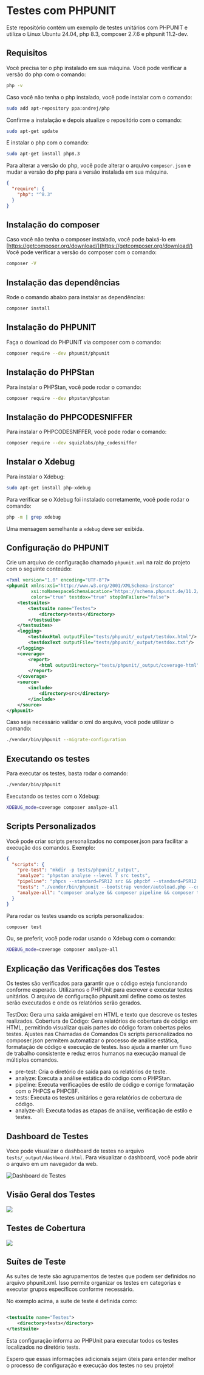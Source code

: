 # Testes com PHPUNIT

Este repositório contém um exemplo de testes unitários com PHPUNIT e utiliza o Linux Ubuntu 24.04, php 8.3, composer
2.7.6 e phpunit
11.2-dev.

## Requisitos

Você precisa ter o php instalado em sua máquina. Você pode verificar a versão do php com o comando:

```bash
php -v
```

Caso você não tenha o php instalado, você pode instalar com o comando:

```bash
sudo add apt-repository ppa:ondrej/php
```

Confirme a instalação e depois atualize o repositório com o comando:

```bash
sudo apt-get update
```

E instalar o php com o comando:

```bash
sudo apt-get install php8.3
```

Para alterar a versão do php, você pode alterar o arquivo `composer.json` e mudar a versão do php para a versão
instalada em sua máquina.

```json
{
  "require": {
    "php": "^8.3"
  }
}
```

## Instalação do composer

Caso você não tenha o composer instalado, você pode baixá-lo
em [https://getcomposer.org/download/](https://getcomposer.org/download/)
Você pode verificar a versão do composer com o comando:

```bash
composer -V
```

## Instalação das dependências

Rode o comando abaixo para instalar as dependências:

```bash
composer install
```

## Instalação do PHPUNIT

Faça o download do PHPUNIT via composer com o comando:

```bash
composer require --dev phpunit/phpunit
```

## Instalação do PHPStan

Para instalar o PHPStan, você pode rodar o comando:

```bash
composer require --dev phpstan/phpstan
```

## Instalação do PHPCODESNIFFER

Para instalar o PHPCODESNIFFER, você pode rodar o comando:

```bash
composer require --dev squizlabs/php_codesniffer
```

## Instalar o Xdebug

Para instalar o Xdebug:

```bash
sudo apt-get install php-xdebug
```

Para verificar se o Xdebug foi instalado corretamente, você pode rodar o comando:

```bash
php -m | grep xdebug
```

Uma mensagem semelhante a `xdebug` deve ser exibida.

## Configuração do PHPUNIT

Crie um arquivo de configuração chamado `phpunit.xml` na raiz do projeto com o seguinte conteúdo:

```xml
<?xml version="1.0" encoding="UTF-8"?>
<phpunit xmlns:xsi="http://www.w3.org/2001/XMLSchema-instance"
         xsi:noNamespaceSchemaLocation="https://schema.phpunit.de/11.2/phpunit.xsd" bootstrap="vendor/autoload.php"
         colors="true" testdox="true" stopOnFailure="false">
    <testsuites>
        <testsuite name="Testes">
            <directory>tests</directory>
        </testsuite>
    </testsuites>
    <logging>
        <testdoxHtml outputFile="tests/phpunit/_output/testdox.html"/>
        <testdoxText outputFile="tests/phpunit/_output/testdox.txt"/>
    </logging>
    <coverage>
        <report>
            <html outputDirectory="tests/phpunit/_output/coverage-html"/>
        </report>
    </coverage>
    <source>
        <include>
            <directory>src</directory>
        </include>
    </source>
</phpunit>
```

Caso seja necessário validar o xml do arquivo, você pode utilizar o comando:

```bash
./vendor/bin/phpunit --migrate-configuration
```

## Executando os testes

Para executar os testes, basta rodar o comando:

```bash
./vendor/bin/phpunit
``` 

Executando os testes com o Xdebug:

```bash
XDEBUG_mode=coverage composer analyze-all
```  

## Scripts Personalizados

Você pode criar scripts personalizados no composer.json para facilitar a execução dos comandos. Exemplo:

```json
{
  "scripts": {
    "pre-test": "mkdir -p tests/phpunit/_output",
    "analyze": "phpstan analyse --level 7 src tests",
    "pipeline": "phpcs --standard=PSR12 src && phpcbf --standard=PSR12 src",
    "tests": "./vendor/bin/phpunit --bootstrap vendor/autoload.php --coverage-html tests/phpunit/_output/coverage-html",
    "analyze-all": "composer analyze && composer pipeline && composer tests"
  }
}
```

Para rodar os testes usando os scripts personalizados:

```bash
composer test
```

Ou, se preferir, você pode rodar usando o Xdebug com o comando:

```bash
XDEBUG_mode=coverage composer analyze-all
```

## Explicação das Verificações dos Testes

Os testes são verificados para garantir que o código esteja funcionando conforme esperado. Utilizamos o PHPUnit para
escrever e executar testes unitários. O arquivo de configuração phpunit.xml define como os testes serão executados e
onde os relatórios serão gerados.

TestDox: Gera uma saída amigável em HTML e texto que descreve os testes realizados.
Cobertura de Código: Gera relatórios de cobertura de código em HTML, permitindo visualizar quais partes do código foram
cobertas pelos testes.
Ajustes nas Chamadas de Comandos
Os scripts personalizados no composer.json permitem automatizar o processo de análise estática, formatação de código e
execução de testes. Isso ajuda a manter um fluxo de trabalho consistente e reduz erros humanos na execução manual de
múltiplos comandos.

- pre-test: Cria o diretório de saída para os relatórios de teste.
- analyze: Executa a análise estática do código com o PHPStan.
- pipeline: Executa verificações de estilo de código e corrige formatação com o PHPCS e PHPCBF.
- tests: Executa os testes unitários e gera relatórios de cobertura de código.
- analyze-all: Executa todas as etapas de análise, verificação de estilo e testes.

## Dashboard de Testes

Voce pode visualizar o dashboard de testes no arquivo `tests/_output/dashboard.html`. Para visualizar o dashboard, você
pode
abrir o arquivo em um navegador da web.

<img src="dashboard.png" alt="Dashboard de Testes" />

## Visão Geral dos Testes

<img src="visao_geral.png">

## Testes de Cobertura

<img src="visao_classe.png">

## Suítes de Teste

As suítes de teste são agrupamentos de testes que podem ser definidos no arquivo phpunit.xml. Isso permite organizar os
testes em categorias e executar grupos específicos conforme necessário.

No exemplo acima, a suíte de teste é definida como:

```xml

<testsuite name="Testes">
    <directory>tests</directory>
</testsuite>
```

Esta configuração informa ao PHPUnit para executar todos os testes localizados no diretório tests.

Espero que essas informações adicionais sejam úteis para entender melhor o processo de configuração e execução dos
testes no seu projeto!
